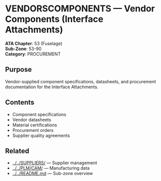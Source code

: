 # VENDORSCOMPONENTS — Vendor Components (Interface Attachments)

**ATA Chapter**: 53 (Fuselage)  
**Sub-Zone**: 53-90  
**Category**: PROCUREMENT

## Purpose

Vendor-supplied component specifications, datasheets, and procurement documentation for the Interface Attachments.

## Contents

- Component specifications
- Vendor datasheets
- Material certifications
- Procurement orders
- Supplier quality agreements

## Related

- [../../SUPPLIERS/](../../SUPPLIERS/) — Supplier management
- [../../PLM/CAM/](../../PLM/CAM/) — Manufacturing data
- [../../README.md](../../README.md) — Sub-zone overview
